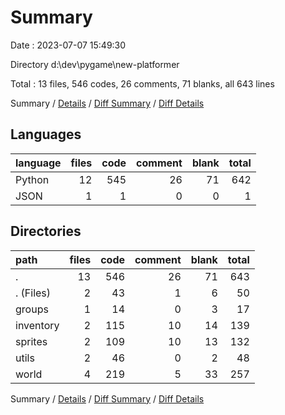 # Summary

Date : 2023-07-07 15:49:30

Directory d:\\dev\\pygame\\new-platformer

Total : 13 files,  546 codes, 26 comments, 71 blanks, all 643 lines

Summary / [Details](details.md) / [Diff Summary](diff.md) / [Diff Details](diff-details.md)

## Languages
| language | files | code | comment | blank | total |
| :--- | ---: | ---: | ---: | ---: | ---: |
| Python | 12 | 545 | 26 | 71 | 642 |
| JSON | 1 | 1 | 0 | 0 | 1 |

## Directories
| path | files | code | comment | blank | total |
| :--- | ---: | ---: | ---: | ---: | ---: |
| . | 13 | 546 | 26 | 71 | 643 |
| . (Files) | 2 | 43 | 1 | 6 | 50 |
| groups | 1 | 14 | 0 | 3 | 17 |
| inventory | 2 | 115 | 10 | 14 | 139 |
| sprites | 2 | 109 | 10 | 13 | 132 |
| utils | 2 | 46 | 0 | 2 | 48 |
| world | 4 | 219 | 5 | 33 | 257 |

Summary / [Details](details.md) / [Diff Summary](diff.md) / [Diff Details](diff-details.md)